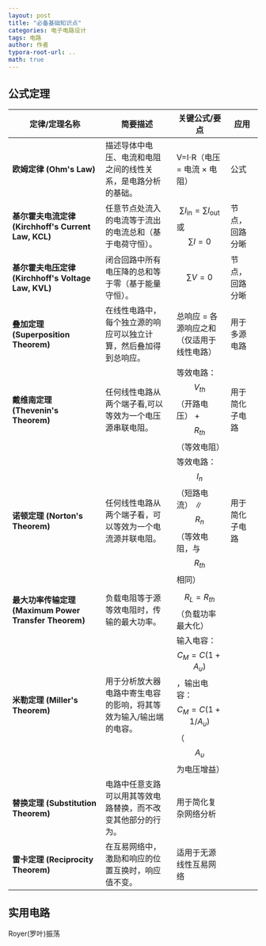 ```yaml
---
layout: post
title: "必备基础知识点"
categories: 电子电路设计
tags: 电路
author: 作者
typora-root-url: ..
math: true
---
```


## 公式定理

|定律/定理名称|简要描述|关键公式/要点|应用|
|-----|-----|-----|---|
| **欧姆定律 (Ohm's Law)** |描述导体中电压、电流和电阻之间的线性关系，是电路分析的基础。|V=I⋅R（电压 = 电流 × 电阻）| 公式 |
| **基尔霍夫电流定律 (Kirchhoff's Current Law, KCL)** |任意节点处流入的电流等于流出的电流总和（基于电荷守恒）。| $$ \sum I_{\text{in}} = \sum I_{\text{out}} $$ 或 $$ \sum I = 0 $$ | 节点，回路分晰 |
| **基尔霍夫电压定律 (Kirchhoff's Voltage Law, KVL)** |闭合回路中所有电压降的总和等于零（基于能量守恒）。| $$ \sum V = 0 $$ | 节点，回路分晰 |
| **叠加定理 (Superposition Theorem)** |在线性电路中，每个独立源的响应可以独立计算，然后叠加得到总响应。|总响应 = 各源响应之和（仅适用于线性电路）| 用于多源电路 |
| **戴维南定理 (Thevenin's Theorem)** |任何线性电路从两个端子看,可以等效为一个电压源串联电阻。|等效电路：$$ V_{th} $$​（开路电压） + $$ R_{th} $$（等效电阻）| 用于简化子电路 |
| **诺顿定理 (Norton's Theorem)** |任何线性电路从两个端子看，可以等效为一个电流源并联电阻。|等效电路：$$ I_n $$​（短路电流） ∥ $$ R_n $$​（等效电阻，与 $$ R_{th} $$​ 相同）| 用于简化子电路 |
| **最大功率传输定理 (Maximum Power Transfer Theorem)** |负载电阻等于源等效电阻时，传输的最大功率。| $$ R_L = R_{th} $$​（负载功率最大化）|
| **米勒定理 (Miller's Theorem)** |用于分析放大器电路中寄生电容的影响，将其等效为输入/输出端的电容。|输入电容：$$ C_M = C (1 + A_\upsilon) $$，输出电容：$$ C_M = C (1 + 1/A_\upsilon) $$（$$ A_\upsilon $$​ 为电压增益）|
| **替换定理 (Substitution Theorem)** |电路中任意支路可以用其等效电路替换，而不改变其他部分的行为。|用于简化复杂网络分析|
| **雷卡定理 (Reciprocity Theorem)** |在互易网络中，激励和响应的位置互换时，响应值不变。|适用于无源线性互易网络|


## 实用电路

Royer(罗叶)振荡


